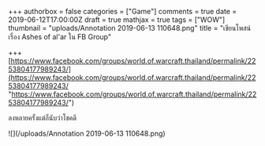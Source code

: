 +++
authorbox = false
categories = ["Game"]
comments = true
date = 2019-06-12T17:00:00Z
draft = true
mathjax = true
tags = ["WOW"]
thumbnail = "uploads/Annotation 2019-06-13 110648.png"
title = "เขียนโพสน์เรื่อง Ashes of al'ar ใน FB Group"

+++
[https://www.facebook.com/groups/world.of.warcraft.thailand/permalink/2253804177989243/](https://www.facebook.com/groups/world.of.warcraft.thailand/permalink/2253804177989243/ "https://www.facebook.com/groups/world.of.warcraft.thailand/permalink/2253804177989243/")

ลงหลายครั้งแต่ก็นับว่าโชคดี

![](/uploads/Annotation 2019-06-13 110648.png)